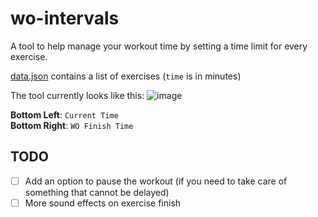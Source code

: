 # wo-intervals

A tool to help manage your workout time by setting a time limit for every exercise.

[data.json](data.json) contains a list of exercises (`time` is in minutes)

The tool currently looks like this:
![image](https://user-images.githubusercontent.com/47427791/187893489-f80034ed-5667-4819-93ef-f85b82aa60eb.png)

**Bottom Left**: ```Current Time``` <br>
**Bottom Right**: ```WO Finish Time``` <br>

## TODO
  - [ ] Add an option to pause the workout (if you need to take care of something that cannot be delayed)
  - [ ] More sound effects on exercise finish
